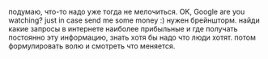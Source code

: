 подумаю, что-то надо уже тогда не мелочиться. OK, Google are you watching? just in case send me some money :)
нужен брейншторм. найди какие запросы в интернете наиболее прибыльные и где получать постоянно эту информацию, знать хотя бы надо что люди хотят. потом формулировать волю и смотреть что меняется.